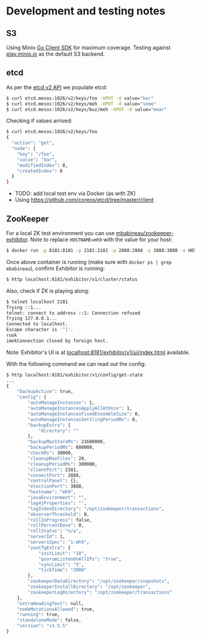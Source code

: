 # Development and testing notes

## S3

Using Minio [Go Client SDK](https://docs.minio.io/docs/golang-client-quickstart-guide) for maximum coverage. Testing against [play.minio.io](https://play.minio.io:9000/) as the default S3 backend.

## etcd

As per the [etcd v2 API](https://coreos.com/etcd/docs/latest/v2/api.html) we populate etcd:

```bash
$ curl etcd.mesos:1026/v2/keys/foo -XPUT -d value="bar"
$ curl etcd.mesos:1026/v2/keys/meh -XPUT -d value="some"
$ curl etcd.mesos:1026/v2/keys/buz/meh -XPUT -d value="moar"
```

Checking if values arrived:

```bash
$ curl etcd.mesos:1026/v2/keys/foo
{
  "action": "get",
  "node": {
    "key": "/foo",
    "value": "bar",
    "modifiedIndex": 8,
    "createdIndex": 8
  }
}
```

- TODO: add local test env via Docker (as with ZK)
- Using https://github.com/coreos/etcd/tree/master/client

## ZooKeeper

For a local ZK test environment you can use [mbabineau/zookeeper-exhibitor](https://hub.docker.com/r/mbabineau/zookeeper-exhibitor/).
Note to replace `HOSTNAME=mh9` with the value for your host:

```bash
$ docker run -p 8181:8181 -p 2181:2181 -p 2888:2888 -p 3888:3888 -e HOSTNAME=mh9 mbabineau/zookeeper-exhibitor:latest
```

Once above container is running (make sure with `docker ps | grep mbabineau`), confirm Exhibitor is running:

```bash
$ http localhost:8181/exhibitor/v1/cluster/status
```

Also, check if ZK is playing along:

```bash
$ telnet localhost 2181
Trying ::1...
telnet: connect to address ::1: Connection refused
Trying 127.0.0.1...
Connected to localhost.
Escape character is '^]'.
ruok
imokConnection closed by foreign host.
```

Note: Exhibitor's UI is at [localhost:8181/exhibitor/v1/ui/index.html](http://localhost:8181/exhibitor/v1/ui/index.html) available.

With the following command we can read out the config:

```bash
$ http localhost:8181/exhibitor/v1/config/get-state
...
{
    "backupActive": true,
    "config": {
        "autoManageInstances": 1,
        "autoManageInstancesApplyAllAtOnce": 1,
        "autoManageInstancesFixedEnsembleSize": 0,
        "autoManageInstancesSettlingPeriodMs": 0,
        "backupExtra": {
            "directory": ""
        },
        "backupMaxStoreMs": 21600000,
        "backupPeriodMs": 600000,
        "checkMs": 30000,
        "cleanupMaxFiles": 20,
        "cleanupPeriodMs": 300000,
        "clientPort": 2181,
        "connectPort": 2888,
        "controlPanel": {},
        "electionPort": 3888,
        "hostname": "mh9",
        "javaEnvironment": "",
        "log4jProperties": "",
        "logIndexDirectory": "/opt/zookeeper/transactions",
        "observerThreshold": 0,
        "rollInProgress": false,
        "rollPercentDone": 0,
        "rollStatus": "n/a",
        "serverId": 1,
        "serversSpec": "1:mh9",
        "zooCfgExtra": {
            "initLimit": "10",
            "quorumListenOnAllIPs": "true",
            "syncLimit": "5",
            "tickTime": "2000"
        },
        "zookeeperDataDirectory": "/opt/zookeeper/snapshots",
        "zookeeperInstallDirectory": "/opt/zookeeper",
        "zookeeperLogDirectory": "/opt/zookeeper/transactions"
    },
    "extraHeadingText": null,
    "nodeMutationsAllowed": true,
    "running": true,
    "standaloneMode": false,
    "version": "v1.5.5"
}
```